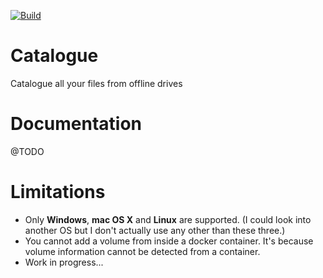 [![Build](https://github.com/creativeprojects/catalogue/workflows/Build/badge.svg)](https://github.com/creativeprojects/catalogue/actions)

# Catalogue

Catalogue all your files from offline drives

# Documentation

@TODO

# Limitations

- Only **Windows**, **mac OS X** and **Linux** are supported. (I could look into another OS but I don't actually use any other than these three.)
- You cannot add a volume from inside a docker container. It's because volume information cannot be detected from a container.
- Work in progress...
